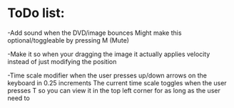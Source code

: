 # ToDo list:

-Add sound when the DVD/image bounces
Might make this optional/toggleable by pressing M (Mute)

-Make it so when your dragging the image it actually applies velocity instead of just modifying the position

-Time scale modifier when the user presses up/down arrows on the keyboard in 0.25 increments
The current time scale toggles when the user presses T so you can view it in the top left corner for as long as the user need to
